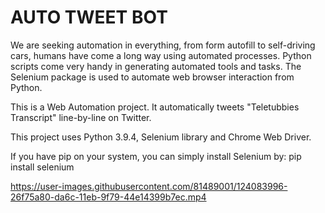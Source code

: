 # AUTO TWEET BOT

We are seeking automation in everything, from form autofill to self-driving cars, humans have come a long way using automated processes. Python scripts come very handy in generating automated tools and tasks. The Selenium package is used to automate web browser interaction from Python. 

This is a Web Automation project. It automatically tweets "Teletubbies Transcript" line-by-line on Twitter.

This project uses Python 3.9.4, Selenium library and Chrome Web Driver.

If you have pip on your system, you can simply install Selenium by:
pip install selenium

https://user-images.githubusercontent.com/81489001/124083996-26f75a80-da6c-11eb-9f79-44e14399b7ec.mp4

